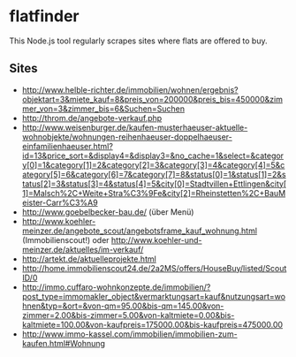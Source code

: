 # flatfinder
This Node.js tool regularly scrapes sites where flats are offered to buy. 

## Sites
* http://www.helble-richter.de/immobilien/wohnen/ergebnis?objektart=3&miete_kauf=8&preis_von=200000&preis_bis=450000&zimmer_von=3&zimmer_bis=6&Suchen=Suchen
* http://throm.de/angebote-verkauf.php
* http://www.weisenburger.de/kaufen-musterhaeuser-aktuelle-wohnobjekte/wohnungen-reihenhaeuser-doppelhaeuser-einfamilienhaeuser.html?id=13&price_sort=&display4=&display3=&no_cache=1&select=&category[0]=1&category[1]=2&category[2]=3&category[3]=4&category[4]=5&category[5]=6&category[6]=7&category[7]=8&status[0]=1&status[1]=2&status[2]=3&status[3]=4&status[4]=5&city[0]=Stadtvillen+Ettlingen&city[1]=Malsch%2C+Weite+Stra%C3%9Fe&city[2]=Rheinstetten%2C+BauMeister-Carr%C3%A9
* http://www.goebelbecker-bau.de/ (über Menü)
* http://www.koehler-meinzer.de/angebote_scout/angebotsframe_kauf_wohnung.html (Immobilienscout!) oder http://www.koehler-und-meinzer.de/aktuelles/im-verkauf/
* http://artekt.de/aktuelleprojekte.html
* http://home.immobilienscout24.de/2a2MS/offers/HouseBuy/listed/ScoutID/0
* http://immo.cuffaro-wohnkonzepte.de/immobilien/?post_type=immomakler_object&vermarktungsart=kauf&nutzungsart=wohnen&typ=&ort=&von-qm=95.00&bis-qm=145.00&von-zimmer=2.00&bis-zimmer=5.00&von-kaltmiete=0.00&bis-kaltmiete=100.00&von-kaufpreis=175000.00&bis-kaufpreis=475000.00
* http://www.immo-kassel.com/immobilien/immobilien-zum-kaufen.html#Wohnung
